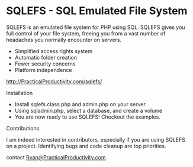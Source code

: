 # SQLEFS - SQL Emulated File System

SQLEFS is an emulated file system for PHP using SQL. SQLEFS gives you full control of your file system, freeing you from a vast number of headaches you normally encounter on servers.

* Simplified access rights system
* Automatic folder creation
* Fewer security concerns
* Platform independence

http://PracticalProductivity.com/sqlefs/


Installation 

 * Install sqlefs.class.php and admin.php on your server
 * Using sqladmin.php, select a database, and create a volume 
 * You are now ready to use SQLEFS! Checkout the examples.


Contributions

I am indeed interested in contributors, especially if you are using SQLEFS on a project. Identifying bugs and code cleanup are top priorities.

contact Ryan@PracticalProductivity.com